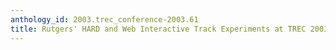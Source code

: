 ```yaml
---
anthology_id: 2003.trec_conference-2003.61
title: Rutgers' HARD and Web Interactive Track Experiments at TREC 2003
---
```

